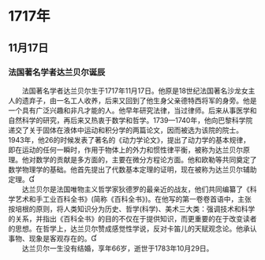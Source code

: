 # 1717年
## 11月17日
### 法国著名学者达兰贝尔诞辰
　　法国著名学者达兰贝尔生于1717年11月17日。他原是18世纪法国著名沙龙女主人的遗弃子，由一名工人收养，后来又回到了他生身父亲德特西将军的身旁。他是一个具有广泛兴趣和非凡才能的人。他早年研究法律，当过律师。后来从事医学和自然科学的研究，再后来又热衷于数学和哲学。1739—1740年，他向巴黎科学院递交了关于固体在液体中运动和积分学的两篇论文，因而被选为该院的院士。1943年，他26的时候发表了著名的《动力学论文》，提出了动力学的基本规律，即在运动的任何一瞬时，作用于物体上的外力和惯性律平衡，被称为达兰贝尔原理。他对数学的贡献是多方面的，主要在微分方程论方面。他和欧勒等共同奠定了数学物理学的基础。他首先提出了代数基本定理的证明，现在被称为达兰贝尔辅助定理。<br>　　达兰贝尔是法国唯物主义哲学家狄德罗的最亲近的战友，他们共同编纂了《科学艺术和手工业百科全书》(简称《百科全书》)。在他写的第一卷卷首语中，主张按培根的原则，将人类知识分为历史、哲学(科学)、美术三大类：强调技术和科学的关系，并指出《百科全书》的目的不仅在于提供知识，而更重要的在于改变读者的思想。在哲学上，达兰贝尔赞成感觉性学说，反对卡笛儿的天赋观念论。他承认事物、现象是客观存在的。<br>　　达兰贝尔一生没有结婚，享年66岁，逝世于1783年10月29日。
<comment/>